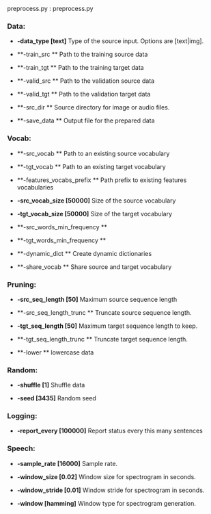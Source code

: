 <!--- This file was automatically generated. Do not modify it manually but use the docs/options/generate.sh script instead. -->

preprocess.py
:
preprocess.py

### **Data**:
* **-data_type [text]** 
Type of the source input. Options are [text|img].

* **-train_src ** 
Path to the training source data

* **-train_tgt ** 
Path to the training target data

* **-valid_src ** 
Path to the validation source data

* **-valid_tgt ** 
Path to the validation target data

* **-src_dir ** 
Source directory for image or audio files.

* **-save_data ** 
Output file for the prepared data

### **Vocab**:
* **-src_vocab ** 
Path to an existing source vocabulary

* **-tgt_vocab ** 
Path to an existing target vocabulary

* **-features_vocabs_prefix ** 
Path prefix to existing features vocabularies

* **-src_vocab_size [50000]** 
Size of the source vocabulary

* **-tgt_vocab_size [50000]** 
Size of the target vocabulary

* **-src_words_min_frequency ** 

* **-tgt_words_min_frequency ** 

* **-dynamic_dict ** 
Create dynamic dictionaries

* **-share_vocab ** 
Share source and target vocabulary

### **Pruning**:
* **-src_seq_length [50]** 
Maximum source sequence length

* **-src_seq_length_trunc ** 
Truncate source sequence length.

* **-tgt_seq_length [50]** 
Maximum target sequence length to keep.

* **-tgt_seq_length_trunc ** 
Truncate target sequence length.

* **-lower ** 
lowercase data

### **Random**:
* **-shuffle [1]** 
Shuffle data

* **-seed [3435]** 
Random seed

### **Logging**:
* **-report_every [100000]** 
Report status every this many sentences

### **Speech**:
* **-sample_rate [16000]** 
Sample rate.

* **-window_size [0.02]** 
Window size for spectrogram in seconds.

* **-window_stride [0.01]** 
Window stride for spectrogram in seconds.

* **-window [hamming]** 
Window type for spectrogram generation.
